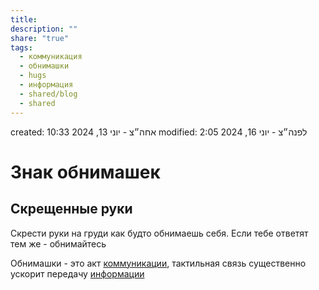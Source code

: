 ```yaml
---
title: 
description: ""
share: "true"
tags:
  - коммуникация
  - обнимашки
  - hugs
  - информация
  - shared/blog
  - shared
---
```

created: 10:33 אחה״צ - יוני 13, 2024
modified: 2:05 לפנה״צ - יוני 16, 2024

# Знак обнимашек
## Скрещенные руки

Скрести руки на груди как будто обнимаешь себя. Если тебе ответят тем же - обнимайтесь

Обнимашки - это акт [коммуникации](%D0%9A%D0%BE%D0%BC%D0%BC%D1%83%D0%BD%D0%B8%D0%BA%D0%B0%D1%86%D0%B8%D1%8F.md), тактильная связь существенно ускорит передачу [информации](%D0%98%D0%BD%D1%84%D0%BE%D1%80%D0%BC%D0%B0%D1%86%D0%B8%D1%8F.md)

